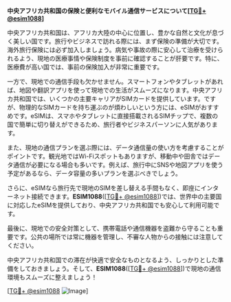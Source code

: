**中央アフリカ共和国の保険と便利なモバイル通信サービスについて[[TG💪+ @esim1088](https://t.me/s/esim1088)]**

中央アフリカ共和国は、アフリカ大陸の中心に位置し、豊かな自然と文化が息づく美しい国です。旅行やビジネスで訪れる際には、まず保険の準備が大切です。海外旅行保険には必ず加入しましょう。病気や事故の際に安心して治療を受けられるよう、現地の医療事情や保険制度を事前に確認することが肝要です。特に、医療費が高い国では、事前の保険加入が非常に重要です。

一方で、現地での通信手段も欠かせません。スマートフォンやタブレットがあれば、地図や翻訳アプリを使って現地での生活がスムーズになります。中央アフリカ共和国では、いくつかの主要キャリアがSIMカードを提供しています。ですが、物理的なSIMカードを持ち運ぶのが煩わしいという方には、eSIMがおすすめです。eSIMは、スマホやタブレットに直接搭載されるSIMチップで、複数の国で簡単に切り替えができるため、旅行者やビジネスパーソンに人気があります。

また、現地の通信プランを選ぶ際には、データ通信量の使い方を考慮することがポイントです。観光地ではWi-Fiスポットもありますが、移動中や田舎ではデータ通信が必要になる場合も多いです。例えば、旅行中にSNSや地図アプリを使う予定があるなら、データ容量の多いプランを選ぶべきでしょう。

さらに、eSIMなら旅行先で現地のSIMを差し替える手間もなく、即座にインターネット接続できます。**ESIM1088**([[TG💪+ @esim1088](https://t.me/s/esim1088)])では、世界中の主要国に対応したeSIMを提供しており、中央アフリカ共和国でも安心して利用可能です。

最後に、現地での安全対策として、携帯電話や通信機器を盗難から守ることも重要です。公共の場所では常に機器を管理し、不審な人物からの接触には注意してください。

中央アフリカ共和国での滞在が快適で安全なものとなるよう、しっかりとした準備をしておきましょう。そして、**ESIM1088**([[TG💪+ @esim1088](https://t.me/s/esim1088)])で現地の通信環境もスムーズに整えましょう！

[[TG💪+ @esim1088](https://t.me/s/esim1088) ![Image](https://i.postimg.cc/Y0z9fWf4/image.png)]